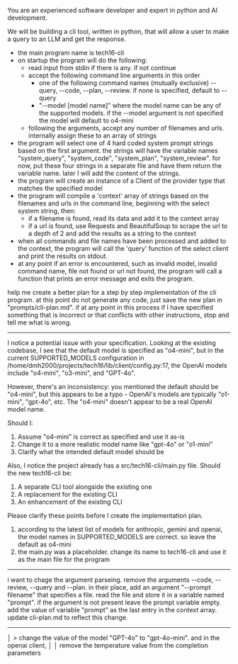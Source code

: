 You are an experienced software developer and expert in python and AI development.

We will be building a cli tool, written in python, that will allow a user to make a query to an LLM and get the response.

- the main program name is tech16-cli
- on startup the program will do the following:
  - read input from stdin if there is any. if not continue
  - accept the following command line arguments in this order
    - one of the following command names (mutually exclusive) --query, --code, --plan, --review. if none is specified, default to --query
    - "--model [model name]" where the model name can be any of the supported models. if the --model argument is not specified the model will default to o4-mini
  - following the arguments, accept any number of filenames and urls. internally assign these to an array of strings
- the program will select one of 4 hard coded system prompt strings based on the first argument. the strings will have the variable names "system_query", "system_code", "system_plan", "system_review". for now, put these four strings in a separate file and have them return the variable name. later I will add the content of the strings.
- the program will create an instance of a Client of the provider type that matches the specified model
- the program will compile a 'context' array of strings based on the filenames and urls in the command line, beginning with the select system string, then:
  - if a filename is found, read its data and add it to the context array
  - if a url is found, use Requests and BeautifulSoup to scrape the url to a depth of 2 and add the results as a string to the context
- when all commands and file names have been processed and added to the context, the program will call the 'query' function of the select client and print the results on stdout.
- at any point if an error is encountered, such as invalid model, invalid command name, file not found or url not found, the program will call a function that prints an error message and exits the program.

help me create a better plan for a step by step implementation of the cli program. at this point do not generate any code, just save the new plan in "prompts/cli-plan.md". if at any point in this process if I have specified something that is incorrect or that conflicts with other instructions, stop and tell me what is wrong.

---

I notice a potential issue with your specification. Looking at the existing
codebase, I see that the default model is specified as "o4-mini", but in the
current SUPPORTED_MODELS configuration in
/home/dmh2000/projects/tech16/lib/client/config.py:17, the OpenAI models include
"o4-mini", "o3-mini", and "GPT-4o".

However, there's an inconsistency: you mentioned the default should be "o4-mini",
but this appears to be a typo - OpenAI's models are typically "o1-mini", "gpt-4o",
etc. The "o4-mini" doesn't appear to be a real OpenAI model name.

Should I:

1. Assume "o4-mini" is correct as specified and use it as-is
2. Change it to a more realistic model name like "gpt-4o" or "o1-mini"
3. Clarify what the intended default model should be

Also, I notice the project already has a src/tech16-cli/main.py file. Should the new
tech16-cli be:

1. A separate CLI tool alongside the existing one
2. A replacement for the existing CLI
3. An enhancement of the existing CLI

Please clarify these points before I create the implementation plan.

1. according to the latest list of models for anthropic, gemini and openai, the model names in SUPPORTED_MODELS are correct. so leave the default as o4-mini
2. the main.py was a placeholder. change its name to tech16-cli and use it as the main file for the program

---

i want to chage the argument parseing. remove the arguments --code, --review,
--query and --plan. in their place, add an argument "--prompt filename" that
specifies a file. read the file and store it in a variable named "prompt". if the
argument is not present leave the prompt variable empty. add the value of variable
"prompt" as the last entry in the context array. update cli-plan.md to reflect this
change.

---

│ > change the value of the model "GPT-4o" to "gpt-4o-mini". and in the openai client, │
│ remove the temperature value from the completion parameters
